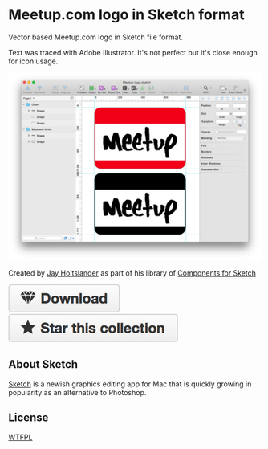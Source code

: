 Meetup.com logo in Sketch format
=========================================

Vector based Meetup.com logo in Sketch file format.

Text was traced with Adobe Illustrator. It's not perfect but it's close enough for icon usage.

![Meetup.com vector logo](https://raw.githubusercontent.com/JayHoltslander/Components-for-Sketch/master/Logos/Meetup-logo/preview.jpg)

Created by [Jay Holtslander](http://jay.holtslander.com) as part of his library of [Components for Sketch](https://github.com/JayHoltslander/Components-for-Sketch)

[![Download](../../btn-download.png)](https://github.com/JayHoltslander/Components-for-Sketch/raw/master/Meetup-Logo/Meetup-Logo.sketch) [![Star](../../btn-star.png)](../../../../)

About Sketch
------------

[Sketch](http://bohemiancoding.com/sketch/) is a newish graphics editing app for Mac that is quickly growing in popularity as an alternative to Photoshop. 


License
------------
[WTFPL](http://www.wtfpl.net/)
